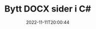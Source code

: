 ---
############################# Static ############################
layout: "auto-gen-merger"
date: 2022-11-11T20:00:44
draft: false
otherformats: dot dotm dotx epub html mht mhtml odp ods odt one otp ott pdf pps ppsx

############################# Head ############################
head_title: "Bytt og bytt ut DOCX sider i C#"
head_description: "Bytt og bytt ut posisjoner på to sider i en DOCX-fil i C# ved hjelp av dokumentsammenslåings-APIet."

############################# Header ############################
title: "Bytt DOCX sider i C#"
description: "Bytt DOCX-sider med noen få linjer med .NET-kode."
bg_image: "https://cms.admin.containerize.com/templates/aspose/App_Themes/V3/images/bg/header1.png"
bg_overlay: false
button:
    enable: true
    icon: "fas fa-arrow-down"
    label: "Last ned gratis prøveversjon"
    link: "https://downloads.groupdocs.com/merger/net"

############################# SubMenu ############################
submenu:
    enable: true

    left:
        img_alt: "GroupDocs.Merger for .NET"
        image: "https://cms.admin.containerize.com/templates/groupdocs/images/product-logos/90x90-noborder/groupdocs-merger-net.png"
        product: "GroupDocs.Merger"
        platform: ".NET"

    middle:
        button:

            # button loop
            - link: "https://apireference.groupdocs.com/merger/net"
              text: "API-referanse"

            # button loop
            - link: "https://github.com/groupdocs-merger"
              text: "Kodeeksempler"

            # button loop
            - link: "https://products.groupdocs.app/merger/family"
              text: "Live-demoer"

            # button loop
            - link: "https://purchase.groupdocs.com/pricing/merger/net"
              text: "Prissetting"

    right:
        link_download: "https://downloads.groupdocs.com/merger"
        link_learn: "https://docs.groupdocs.com/merger/net"
        link_buy: "https://purchase.groupdocs.com"

############################# About ############################
about:
    enable: true
    title: "Om GroupDocs.Merger for .NET API"
    content: |
        [GroupDocs.Merger for .NET](/no/merger/net/) tilbyr en enkel løsning for trygt å slå sammen og dele mellom et bredt spekter av dokumentformater, inkludert PDF, Microsoft Office (Word, Excel, PowerPoint , OneNote), OpenDocument, HTML, bilder og mange andre i .NET-applikasjoner. Ved å legge til bare noen få linjer med koden, utfør flere dokumentoperasjoner som flytte, fjerne, rotere, bytte ut, trekke ut eller endre retningen på sidene i dokumentene. Dokumentsammenslåings-APIet støtter også forhåndsvisning av dokumentsider som et bilde for å analysere dokumentstrukturen, formateringen og innholdet på siden.
        
        GroupDocs.Merger API er et riktig valg for bedriftsløsninger som trenger filsidebyttefunksjoner. Disse APIene støttes godt på alle større operativsystemer og plattformer, inkludert .NET Framework, .NET Standard, .NET Core, Mono.

############################# Steps ############################
steps:
    enable: true
    title_left: "Bytt DOCX filsider i .NET"
    content_left: |
        [GroupDocs.Merger for .NET](/no/merger/net/) gjør det enkelt for C#-utviklere å bytte sider i en DOCX-fil ved å implementere noen få enkle trinn .
        
        * Initialiser **SwapOptions** for å spesifisere sidetall som skal byttes.
        * Opprett en ny forekomst av **Merger** og send kildedokumentstien som en konstruktørparameter.
        * Ring **SwapPages** og send **SwapOptions**-objektet.
        * Ring **Save** og spesifiser filbanen for å lagre det resulterende dokumentet.

    title_right: "Systemkrav"
    content_right: |
        GroupDocs.Merger for .NET APIer støttes på alle større plattformer og operativsystemer. Før du utfører koden nedenfor, sørg for at du har følgende forutsetninger installert på systemet ditt.

        * Operativsystemer: Microsoft Windows, Linux, MacOS
        * Utviklingsmiljøer: Visual Studio, Xamarin, MonoDevelop
        * Rammer: .NET Framework, .NET Standard, .NET Core, Mono
        * Last ned den nyeste versjonen av GroupDocs.Merger for .NET fra [NuGet](https://www.nuget.org/packages/groupdocs.merger)
         
    code: |
     {{% merger/additional-styles %}}
     {{< merger/code-merger title="Hvordan bytte DOCX filsider ved å bruke C# eksempelkode">}}

        ```csharp    
        // Bytt DOCX filsider ved hjelp av GroupDocs.Merger API
        int pageNumber1 = 6;
        int pageNumber2 = 1;

        // Initialiser SwapOptions-klassen for å spesifisere sidetall som skal byttes
        SwapOptions swapOptions = new SwapOptions(pageNumber2, pageNumber1);

        // Instantier sammenslåing med inndatadokumentet DOCX
        using (Merger merger = new Merger("input.docx"))
          {
            // Ring SwapPages-metoden og send SwapOptions-objektet til det
            merger.SwapPages(swapOptions);
    
            // Ring Lagre-metoden og send ønsket filbane for å lagre utdatadokumentet
            merger.Save("output.docx");
          }
        ```
     {{< /merger/code-merger >}}

############################# Demos ############################
demos:
    enable: true
    title: "Live-demoer - Bytt ut DOCX filsider på nettet"
    content: |
       Bytt ut DOCX-filsider akkurat nå ved å gå til nettstedet [GroupDocs.Merger Live Demos](https://products.groupdocs.app/splitter/swap-pages/docx).
       Live-demoen har følgende fordeler.
        
############################# About Formats ############################
about_formats:
    enable: true

############################# More Formats ############################
more_formats:
    enable: true
    title: "Bytt sider med andre filformater"
    content: |
        .NET dokumenterer fusjon og splitt API for filformater og bilder. Bytt noen av de populære filformatene som angitt nedenfor.

############################# Back to top ###############################
back_to_top:
    enable: true
---